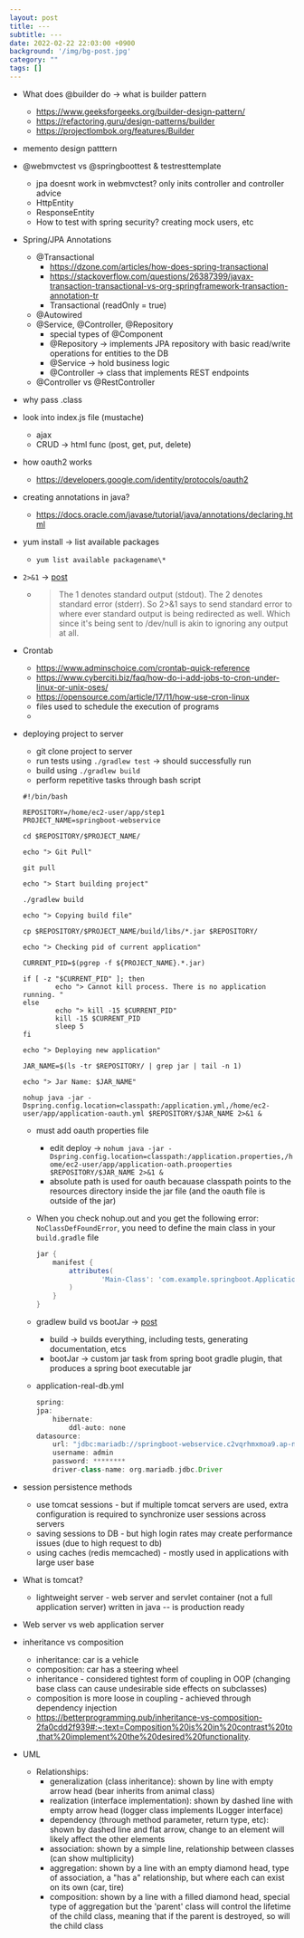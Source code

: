 ```yaml
---
layout: post
title: ---
subtitle: ---
date: 2022-02-22 22:03:00 +0900
background: '/img/bg-post.jpg'
category: ""
tags: []
---
```



* What does @builder do -> what is builder pattern
    * https://www.geeksforgeeks.org/builder-design-pattern/
    * https://refactoring.guru/design-patterns/builder
    * https://projectlombok.org/features/Builder
* memento design patttern

* @webmvctest vs @springboottest & testresttemplate
    * jpa doesnt work in webmvctest? only inits controller and controller advice
    * HttpEntity
    * ResponseEntity
    * How to test with spring security? creating mock users, etc

* Spring/JPA Annotations 
    * @Transactional
        * https://dzone.com/articles/how-does-spring-transactional
        * https://stackoverflow.com/questions/26387399/javax-transaction-transactional-vs-org-springframework-transaction-annotation-tr
        * Transactional (readOnly = true)
    * @Autowired
    * @Service, @Controller, @Repository
        * special types of @Component
        * @Repository -> implements JPA repository with basic read/write operations for entities to the DB
        * @Service -> hold business logic
        * @Controller -> class that implements REST endpoints
    * @Controller vs @RestController

* why pass .class
* look into index.js file (mustache)
    * ajax
    * CRUD -> html func (post, get, put, delete)

* how oauth2 works 
    * https://developers.google.com/identity/protocols/oauth2

* creating annotations in java?
    * https://docs.oracle.com/javase/tutorial/java/annotations/declaring.html

* yum install -> list available packages
    * `yum list available packagename\*`
* `2>&1` -> [post](https://superuser.com/questions/71428/what-does-21-do-in-command-line#:~:text=The%201%20denotes%20standard%20output,is%20being%20redirected%20as%20well.)
    * > The 1 denotes standard output (stdout). The 2 denotes standard error (stderr). So 2>&1 says to send standard error to where ever standard output is being redirected as well. Which since it's being sent to /dev/null is akin to ignoring any output at all.

* Crontab 
    * https://www.adminschoice.com/crontab-quick-reference
    * https://www.cyberciti.biz/faq/how-do-i-add-jobs-to-cron-under-linux-or-unix-oses/
    * https://opensource.com/article/17/11/how-use-cron-linux
    * files used to schedule the execution of programs 
    * 

* deploying project to server
    * git clone project to server
    * run tests using `./gradlew test` -> should successfully run
    * build using `./gradlew build` 
    * perform repetitive tasks through bash script
    ```shell
    #!/bin/bash

    REPOSITORY=/home/ec2-user/app/step1
    PROJECT_NAME=springboot-webservice

    cd $REPOSITORY/$PROJECT_NAME/

    echo "> Git Pull"

    git pull

    echo "> Start building project"

    ./gradlew build

    echo "> Copying build file"

    cp $REPOSITORY/$PROJECT_NAME/build/libs/*.jar $REPOSITORY/

    echo "> Checking pid of current application"

    CURRENT_PID=$(pgrep -f ${PROJECT_NAME}.*.jar)

    if [ -z "$CURRENT_PID" ]; then
            echo "> Cannot kill process. There is no application running. "
    else
            echo "> kill -15 $CURRENT_PID"
            kill -15 $CURRENT_PID
            sleep 5
    fi

    echo "> Deploying new application"

    JAR_NAME=$(ls -tr $REPOSITORY/ | grep jar | tail -n 1)

    echo "> Jar Name: $JAR_NAME"

    nohup java -jar -Dspring.config.location=classpath:/application.yml,/home/ec2-user/app/application-oauth.yml $REPOSITORY/$JAR_NAME 2>&1 &
    ```
    * must add oauth properties file 
        * edit deploy -> `nohum java -jar -Dspring.config.location=classpath:/application.properties,/home/ec2-user/app/application-oath.prooperties $REPOSITORY/$JAR_NAME 2>&1 &` 
        * absolute path is used for oauth becauase classpath points to the resources directory inside the jar file (and the oauth file is outside of the jar)

    * When you check nohup.out and you get the following error: `NoClassDefFoundError`, you need to define the main class in your `build.gradle` file
        ```groovy
        jar {
            manifest {
                attributes(
                        'Main-Class': 'com.example.springboot.Application'
                )
            }
        }
        ```
    * gradlew build vs bootJar -> [post](https://stackoverflow.com/questions/64747475/difference-between-gradle-build-and-gradle-bootjar)
        * build -> builds everything, including tests, generating documentation, etcs
        * bootJar -> custom jar task from spring boot gradle plugin, that produces a spring boot executable jar
    
    * application-real-db.yml
        ```groovy
        spring:
        jpa:
            hibernate:
                ddl-auto: none
        datasource:
            url: "jdbc:mariadb://springboot-webservice.c2vqrhmxmoa9.ap-northeast-2.rds.amazonaws.com:3306/springboot_webservice"
            username: admin
            password: ********
            driver-class-name: org.mariadb.jdbc.Driver
        ```
    

* session persistence methods
    * use tomcat sessions - but if multiple tomcat servers are used, extra configuration is required to synchronize user sessions across servers
    * saving sessions to DB - but high login rates may create performance issues (due to high request to db)
    * using caches (redis memcached) - mostly used in applications with large user base

* What is tomcat?
    * lightweight server - web server and servlet container (not a full application server) written in java -- is production ready
* Web server vs web application server 

* inheritance vs composition
    * inheritance: car is a vehicle 
    * composition: car has a steering wheel
    * inheritance - considered tightest form of coupling in OOP (changing base class can cause undesirable side effects on subclasses)
    * composition is more loose in coupling - achieved through dependency injection
    * https://betterprogramming.pub/inheritance-vs-composition-2fa0cdd2f939#:~:text=Composition%20is%20in%20contrast%20to,that%20implement%20the%20desired%20functionality.
    
* UML
    * Relationships:
        * generalization (class inheritance): shown by line with empty arrow head (bear inherits from animal class)
        * realization (interface implementation): shown by dashed line with empty arrow head (logger class implements ILogger interface)
        * dependency (through method parameter, return type, etc): shown by dashed line and flat arrow, change to an element will likely affect the other elements
        * association: shown by a simple line, relationship between classes (can show multiplicity)
        * aggregation: shown by a line with an empty diamond head, type of association, a "has a" relationship, but where each can exist on its own (car, tire)
        * composition: shown by a line with a filled diamond head, special type of aggregation but the 'parent' class will control the lifetime of the child class, meaning that if the parent is destroyed, so will the child class